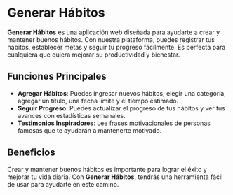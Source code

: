 # Generar Hábitos

**Generar Hábitos** es una aplicación web diseñada para ayudarte a crear y mantener buenos hábitos. Con nuestra plataforma, puedes registrar tus hábitos, establecer metas y seguir tu progreso fácilmente. Es perfecta para cualquiera que quiera mejorar su productividad y bienestar.

## Funciones Principales

- **Agregar Hábitos**: Puedes ingresar nuevos hábitos, elegir una categoría, agregar un título, una fecha límite y el tiempo estimado.
- **Seguir Progreso**: Puedes actualizar el progreso de tus hábitos y ver tus avances con estadísticas semanales.
- **Testimonios Inspiradores**: Lee frases motivacionales de personas famosas que te ayudarán a mantenerte motivado.

## Beneficios

Crear y mantener buenos hábitos es importante para lograr el éxito y mejorar tu vida diaria. Con **Generar Hábitos**, tendrás una herramienta fácil de usar para ayudarte en este camino.
